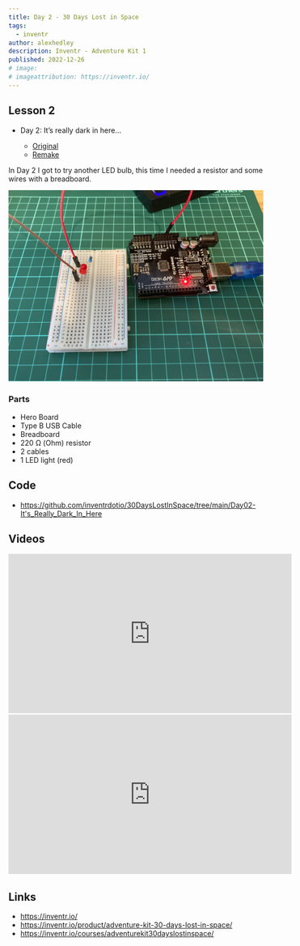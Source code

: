 ```yaml
---
title: Day 2 - 30 Days Lost in Space 
tags:
  - inventr
author: alexhedley
description: Inventr - Adventure Kit 1
published: 2022-12-26
# image:
# imageattribution: https://inventr.io/
---
```


<!-- # Day 2 - 30 Days Lost in Space - Inventr -->

<?# Markdown ?>
<?!^ "./../includes/posts/inventr-ak1.md" /?>
<?#/ Markdown ?>

## Lesson 2

- Day 2: It’s really dark in here…

  - [Original](https://inventr.io/lessons/day-2-re-edit/)
  - [Remake](https://inventr.io/lessons/day-2-re-edit-2/)

In Day 2 I got to try another LED bulb, this time I needed a resistor and some wires with a breadboard.

!["Day 2"](images/inventr/ak1/Day2.jpg "Day 2")

### Parts

- Hero Board
- Type B USB Cable
- Breadboard
- 220 Ω (Ohm) resistor
- 2 cables
- 1 LED light (red)

## Code

- https://github.com/inventrdotio/30DaysLostInSpace/tree/main/Day02-It's_Really_Dark_In_Here

## Videos

<iframe width="560" height="315" src="https://www.youtube.com/embed/_sV5GV1UAig" title="30 Days Lost in Space - Day 1" frameborder="0" allow="accelerometer; autoplay; clipboard-write; encrypted-media; gyroscope; picture-in-picture; web-share" allowfullscreen></iframe>
<iframe width="560" height="315" src="https://www.youtube.com/embed/WzsfBSyXzjs" title="30 Days Lost in Space - Day 1" frameborder="0" allow="accelerometer; autoplay; clipboard-write; encrypted-media; gyroscope; picture-in-picture; web-share" allowfullscreen></iframe>

## Links

- https://inventr.io/
- https://inventr.io/product/adventure-kit-30-days-lost-in-space/
- https://inventr.io/courses/adventurekit30dayslostinspace/
